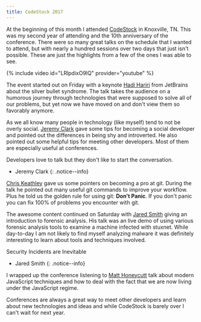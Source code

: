 ```yaml
---
title: CodeStock 2017
---
```


At the beginning of this month I attended [CodeStock](http://www.codestock.org/) in Knoxville, TN. This was my second 
year of attending and the 10th anniversary of the conference. There were so many great talks on the schedule
that I wanted to attend, but with nearly a hundred sessions over two days that just isn't possible. These are just the 
highlights from a few of the ones I was able to see.

{% include video id="LRlpdixO9lQ" provider="youtube" %}

The event started out on Friday with a keynote [Hadi Hariri](https://twitter.com/hhariri) from JetBrains about the 
silver bullet syndrome. The talk takes the audience on a humorous journey through technologies that were supposed to 
solve all of our problems, but yet now we have moved on and don't view them so favorably anymore.

As we all know many people in technology (like myself) tend to not be overly social. [Jeremy Clark](https://twitter.com/jeremybytes) 
gave some tips for becoming a social developer and pointed out the differences in being shy and introverted. He also 
pointed out some helpful tips for meeting other developers. Most of them are especially useful at conferences.

Developers love to talk but they don't like to start the conversation.
- Jeremy Clark
{: .notice--info} 

[Chris Keathley](https://twitter.com/chriskeathley) gave us some pointers on becoming a pro at git. During the talk he
pointed out many useful git commands to improve your workflow. Plus he told us the golden rule for using git: **Don't Panic**. 
If you don't panic you can fix 100% of problems you encounter with git.

The awesome content continued on Saturday with [Jared Smith](https://twitter.com/jaredthecoder) giving
an introduction to forensic analysis. His talk was an live demo of using various forensic analysis tools to examine
a machine infected with stuxnet. While day-to-day I am not likely to find myself analyzing malware it was definitely
interesting to learn about tools and techniques involved.

Security Incidents are Inevitable
- Jared Smith
{: .notice--info}

I wrapped up the conference listening to [Matt Honeycutt](https://twitter.com/matthoneycutt) talk about modern JavaScript
techniques and how to deal with the fact that we are now living under the JavaScript regime.

Conferences are always a great way to meet other developers and learn about new technologies and ideas and while 
CodeStock is barely over I can't wait for next year.
